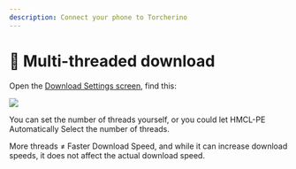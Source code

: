 ```yaml
---
description: Connect your phone to Torcherino
---
```


# 🚀 Multi-threaded download

Open the [Download Settings screen](./), find this:

![](../../.gitbook/assets/Screenshot\_2022-08-14-16-49-17-12\_d17cc25ab2657fb.jpg)

You can set the number of threads yourself, or you could let HMCL-PE Automatically Select the number of threads. 

More threads ≠ Faster Download Speed, and while it can increase download speeds, it does not affect the actual download speed.

